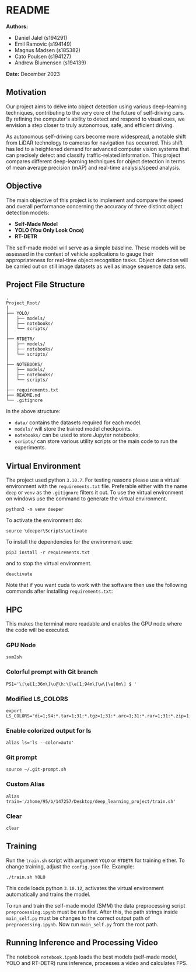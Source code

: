 # README

**Authors:** 
- Daniel Jalel (s194291)
- Emil Ramovic (s194149)
- Magnus Madsen (s185382)
- Cato Poulsen (s194127)
- Andrew Blumensen (s194139)

**Date:** December 2023

## Motivation

Our project aims to delve into object detection using various deep-learning techniques, contributing to the very core of the future of self-driving cars. By refining the computer's ability to detect and respond to visual cues, we envision a step closer to truly autonomous, safe, and efficient driving.

As autonomous self-driving cars become more widespread, a notable shift from LiDAR technology to cameras for navigation has occurred. This shift has led to a heightened demand for advanced computer vision systems that can precisely detect and classify traffic-related information. This project compares different deep-learning techniques for object detection in terms of mean average precision (mAP) and real-time analysis/speed analysis.

## Objective

The main objective of this project is to implement and compare the speed and overall performance concerning the accuracy of three distinct object detection models:

- **Self-Made Model**
- **YOLO (You Only Look Once)**
- **RT-DETR**

The self-made model will serve as a simple baseline. These models will be assessed in the context of vehicle applications to gauge their appropriateness for real-time object recognition tasks. Object detection will be carried out on still image datasets as well as image sequence data sets.

## Project File Structure

```
.
Project_Root/
│
├── YOLO/
│   ├── models/
│   ├── notebooks/
│   └── scripts/
│
├── RTDETR/
│   ├── models/
│   ├── notebooks/
│   └── scripts/
│
├── NOTEBOOKS/
│   ├── models/
│   ├── notebooks/
│   └── scripts/
│
├── requirements.txt
├── README.md
└── .gitignore
```

In the above structure:
- `data/` contains the datasets required for each model.
- `models/` will store the trained model checkpoints.
- `notebooks/` can be used to store Jupyter notebooks.
- `scripts/` can store various utility scripts or the main code to run the experiments.


## Virtual Environment
The project used python `3.10.7`. For testing reasons please use a virtual environment with the `requirements.txt` file.
Preferable either with the name `deep` or `venv` as the `.gitignore` filters it out. To use the virtual environment on windows use the command to generate the virtual environment.

```
python3 -m venv deeper
```
To activate the environment do:

```
source \deeper\Scripts\activate
```
To install the dependencies for the environment use:
```
pip3 install -r requirements.txt
```
and to stop the virtual environment.
```
deactivate
```
Note that if you want cuda to work with the software then use the following commands after installing `requirements.txt`:

## HPC
This makes the terminal more readable and enables the GPU node where the code will be executed.
### GPU Node
```
sxm2sh
```
### Colorful prompt with Git branch
```
PS1='\[\e[1;36m\]\u@\h:\[\e[1;94m\]\w\[\e[0m\] $ '
```

### Modified LS_COLORS
```
export LS_COLORS="di=1;94:*.tar=1;31:*.tgz=1;31:*.arc=1;31:*.rar=1;31:*.zip=1;31:*.gz=1;31:*.bz2=1;31:*.xz=1;31:*.exe=$
```
### Enable colorized output for ls
```
alias ls='ls --color=auto'
```
### Git prompt
```
source ~/.git-prompt.sh
```
### Custom Alias
```
alias train='/zhome/95/b/147257/Desktop/deep_learning_project/train.sh'
```

### Clear
```
clear
```

## Training

Run the `train.sh` script with argument `YOLO` or `RTDETR` for training either. To change training, adjust the `config.json` file. Example:

```
./train.sh YOLO
```
This code loads python `3.10.12`, activates the virtual environment automatically and trains the model.

To run and train the self-made model (SMM) the data preprocessing script `preprocessing.ipynb` must be run first.
After this, the path strings inside `main_self.py` must be changes to the correct output path of `preprocessing.ipynb`.
Now run `main_self.py` from the root path.

## Running Inference and Processing Video

The notebook `notebook.ipynb` loads the best models (self-made model, YOLO and RT-DETR) runs inference, processes a video and calculates FPS.  